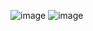 ![image](https://github.com/user-attachments/assets/044f3868-8d84-4662-81b8-f3baad90ae2e)
![image](https://github.com/user-attachments/assets/abfdd32f-84e8-466e-9310-6fd700ded36e)
